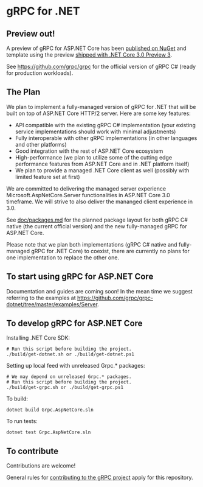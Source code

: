 # gRPC for .NET

## Preview out!

A preview of gRPC for ASP.NET Core has been [published on NuGet](https://www.nuget.org/packages/Grpc.AspNetCore.Server) and template using the preview [shipped with .NET Core 3.0 Preview 3](https://devblogs.microsoft.com/aspnet/asp-net-core-updates-in-net-core-3-0-preview-3/).

See https://github.com/grpc/grpc for the official version of gRPC C# (ready for production workloads).

## The Plan

We plan to implement a fully-managed version of gRPC for .NET that will be built on top of ASP.NET Core HTTP/2 server.
Here are some key features:
- API compatible with the existing gRPC C# implementation (your existing service implementations should work with minimal adjustments)
- Fully interoperable with other gRPC implementations (in other languages and other platforms)
- Good integration with the rest of ASP.NET Core ecosystem
- High-performance (we plan to utilize some of the cutting edge performance features from ASP.NET Core and in .NET platform itself)
- We plan to provide a managed .NET Core client as well (possibly with limited feature set at first)

We are committed to delivering the managed server experience Microsoft.AspNetCore.Server functionalities in ASP.NET Core 3.0 timeframe. We will strive to also deliver the mananged client experience in 3.0.

See [doc/packages.md](doc/packages.md) for the planned package layout for both gRPC C# native (the current official version) and the new fully-managed gRPC for ASP.NET Core.

Please note that we plan both implementations (gRPC C# native and fully-managed gRPC for .NET Core) to coexist, there are currently no plans for one implementation to replace the other one.

## To start using gRPC for ASP.NET Core

Documentation and guides are coming soon! In the mean time we suggest referring to the examples at https://github.com/grpc/grpc-dotnet/tree/master/examples/Server.

## To develop gRPC for ASP.NET Core

Installing .NET Core SDK:
```
# Run this script before building the project.
./build/get-dotnet.sh or ./build/get-dotnet.ps1
```

Setting up local feed with unreleased Grpc.* packages:
```
# We may depend on unreleased Grpc.* packages.
# Run this script before building the project.
./build/get-grpc.sh or ./build/get-grpc.ps1
```

To build:
```
dotnet build Grpc.AspNetCore.sln
```

To run tests:
```
dotnet test Grpc.AspNetCore.sln
```

## To contribute

Contributions are welcome!

General rules for [contributing to the gRPC project](https://github.com/grpc/grpc/blob/master/CONTRIBUTING.md) apply for this repository.
